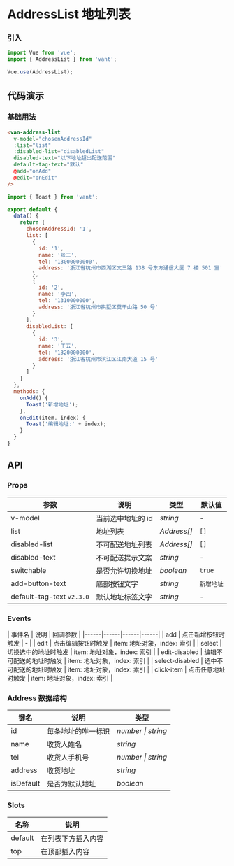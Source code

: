 # AddressList 地址列表

### 引入

```js
import Vue from 'vue';
import { AddressList } from 'vant';

Vue.use(AddressList);
```

## 代码演示

### 基础用法

```html
<van-address-list
  v-model="chosenAddressId"
  :list="list"
  :disabled-list="disabledList"
  disabled-text="以下地址超出配送范围"
  default-tag-text="默认"
  @add="onAdd"
  @edit="onEdit"
/>
```

```js
import { Toast } from 'vant';

export default {
  data() {
    return {
      chosenAddressId: '1',
      list: [
        {
          id: '1',
          name: '张三',
          tel: '13000000000',
          address: '浙江省杭州市西湖区文三路 138 号东方通信大厦 7 楼 501 室'
        },
        {
          id: '2',
          name: '李四',
          tel: '1310000000',
          address: '浙江省杭州市拱墅区莫干山路 50 号'
        }
      ],
      disabledList: [
        {
          id: '3',
          name: '王五',
          tel: '1320000000',
          address: '浙江省杭州市滨江区江南大道 15 号'
        }
      ]
    }
  },
  methods: {
    onAdd() {
      Toast('新增地址');
    },
    onEdit(item, index) {
      Toast('编辑地址:' + index);
    }
  }
}
```

## API

### Props

| 参数 | 说明 | 类型 | 默认值 |
|------|------|------|------|
| v-model | 当前选中地址的 id | *string* | - |
| list | 地址列表 | *Address[]* | `[]` |
| disabled-list | 不可配送地址列表 | *Address[]* | `[]` |
| disabled-text | 不可配送提示文案 | *string* | - |
| switchable | 是否允许切换地址 | *boolean* | `true` |
| add-button-text | 底部按钮文字 | *string* | `新增地址` |
| default-tag-text `v2.3.0` | 默认地址标签文字 | *string* | - |

### Events

| 事件名 | 说明 | 回调参数 |
|------|------|------|------|
| add | 点击新增按钮时触发 | - |
| edit | 点击编辑按钮时触发 | item: 地址对象，index: 索引 |
| select | 切换选中的地址时触发 | item: 地址对象，index: 索引 |
| edit-disabled | 编辑不可配送的地址时触发 | item: 地址对象，index: 索引 |
| select-disabled | 选中不可配送的地址时触发 | item: 地址对象，index: 索引 |
| click-item | 点击任意地址时触发 | item: 地址对象，index: 索引 |

### Address 数据结构

| 键名 | 说明 | 类型 |
|------|------|------|
| id | 每条地址的唯一标识 | *number \| string* |
| name | 收货人姓名 | *string* |
| tel | 收货人手机号 | *number \| string* |
| address | 收货地址 | *string* |
| isDefault | 是否为默认地址 | *boolean* |

### Slots

| 名称 | 说明 |
|------|------|
| default | 在列表下方插入内容 |
| top | 在顶部插入内容 |
